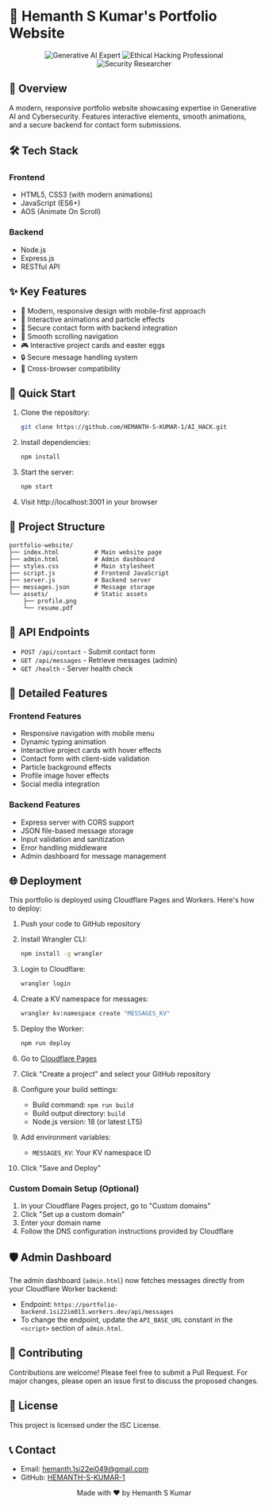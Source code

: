 # 🚀 Hemanth S Kumar's Portfolio Website

<div align="center">
  <img src="https://img.shields.io/badge/Generative%20AI-Expert-blue" alt="Generative AI Expert"/>
  <img src="https://img.shields.io/badge/Ethical%20Hacking-Professional-red" alt="Ethical Hacking Professional"/>
  <img src="https://img.shields.io/badge/Security%20Researcher-Active-green" alt="Security Researcher"/>
</div>

## 🌟 Overview

A modern, responsive portfolio website showcasing expertise in Generative AI and Cybersecurity. Features interactive elements, smooth animations, and a secure backend for contact form submissions.

## 🛠️ Tech Stack

### Frontend
- HTML5, CSS3 (with modern animations)
- JavaScript (ES6+)
- AOS (Animate On Scroll)

### Backend
- Node.js
- Express.js
- RESTful API

## ✨ Key Features

- 🎨 Modern, responsive design with mobile-first approach
- 🌈 Interactive animations and particle effects
- 📝 Secure contact form with backend integration
- 🎯 Smooth scrolling navigation
- 🎮 Interactive project cards and easter eggs
- 🔒 Secure message handling system
- 📱 Cross-browser compatibility

## 🚀 Quick Start

1. Clone the repository:
   ```bash
   git clone https://github.com/HEMANTH-S-KUMAR-1/AI_HACK.git
   ```

2. Install dependencies:
   ```bash
   npm install
   ```

3. Start the server:
   ```bash
   npm start
   ```

4. Visit http://localhost:3001 in your browser

## 📁 Project Structure

```
portfolio-website/
├── index.html          # Main website page
├── admin.html          # Admin dashboard
├── styles.css          # Main stylesheet
├── script.js           # Frontend JavaScript
├── server.js           # Backend server
├── messages.json       # Message storage
└── assets/             # Static assets
    ├── profile.png
    └── resume.pdf
```

## 🔧 API Endpoints

- `POST /api/contact` - Submit contact form
- `GET /api/messages` - Retrieve messages (admin)
- `GET /health` - Server health check

## 🧩 Detailed Features

### Frontend Features
- Responsive navigation with mobile menu
- Dynamic typing animation
- Interactive project cards with hover effects
- Contact form with client-side validation
- Particle background effects
- Profile image hover effects
- Social media integration

### Backend Features
- Express server with CORS support
- JSON file-based message storage
- Input validation and sanitization
- Error handling middleware
- Admin dashboard for message management

## 🌐 Deployment

This portfolio is deployed using Cloudflare Pages and Workers. Here's how to deploy:

1. Push your code to GitHub repository
2. Install Wrangler CLI:
   ```bash
   npm install -g wrangler
   ```

3. Login to Cloudflare:
   ```bash
   wrangler login
   ```

4. Create a KV namespace for messages:
   ```bash
   wrangler kv:namespace create "MESSAGES_KV"
   ```

5. Deploy the Worker:
   ```bash
   npm run deploy
   ```

6. Go to [Cloudflare Pages](https://pages.cloudflare.com/)
7. Click "Create a project" and select your GitHub repository
8. Configure your build settings:
   - Build command: `npm run build`
   - Build output directory: `build`
   - Node.js version: 18 (or latest LTS)
9. Add environment variables:
   - `MESSAGES_KV`: Your KV namespace ID
10. Click "Save and Deploy"

### Custom Domain Setup (Optional)
1. In your Cloudflare Pages project, go to "Custom domains"
2. Click "Set up a custom domain"
3. Enter your domain name
4. Follow the DNS configuration instructions provided by Cloudflare

## 🛡️ Admin Dashboard

The admin dashboard (`admin.html`) now fetches messages directly from your Cloudflare Worker backend:

- Endpoint: `https://portfolio-backend.1si22im013.workers.dev/api/messages`
- To change the endpoint, update the `API_BASE_URL` constant in the `<script>` section of `admin.html`.

## 🤝 Contributing

Contributions are welcome! Please feel free to submit a Pull Request. For major changes, please open an issue first to discuss the proposed changes.

## 📝 License

This project is licensed under the ISC License.

## 📞 Contact

- Email: hemanth.1si22ei049@gmail.com
- GitHub: [HEMANTH-S-KUMAR-1](https://github.com/HEMANTH-S-KUMAR-1)

<div align="center">Made with ❤️ by Hemanth S Kumar</div>